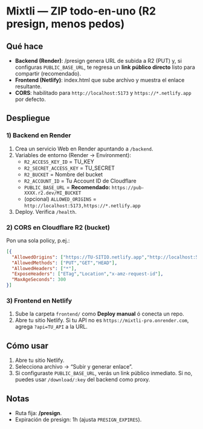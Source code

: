 # Mixtli — ZIP todo-en-uno (R2 presign, menos pedos)

## Qué hace
- **Backend (Render)**: /presign genera URL de subida a R2 (PUT) y, si configuras `PUBLIC_BASE_URL`, te regresa un **link público directo** listo para compartir (recomendado).
- **Frontend (Netlify)**: index.html que sube archivo y muestra el enlace resultante.
- **CORS**: habilitado para `http://localhost:5173` y `https://*.netlify.app` por defecto.

## Despliegue

### 1) Backend en Render
1. Crea un servicio Web en Render apuntando a `/backend`.
2. Variables de entorno (Render → Environment):
   - `R2_ACCESS_KEY_ID` = TU_KEY
   - `R2_SECRET_ACCESS_KEY` = TU_SECRET
   - `R2_BUCKET` = Nombre del bucket
   - `R2_ACCOUNT_ID` = Tu Account ID de Cloudflare
   - `PUBLIC_BASE_URL` = **Recomendado:** `https://pub-XXXX.r2.dev/MI_BUCKET`
   - (opcional) `ALLOWED_ORIGINS` = `http://localhost:5173,https://*.netlify.app`
3. Deploy. Verifica `/health`.

### 2) CORS en Cloudflare R2 (bucket)
Pon una sola policy, p.ej.:
```json
[{
  "AllowedOrigins": ["https://TU-SITIO.netlify.app","http://localhost:5173"],
  "AllowedMethods": ["PUT","GET","HEAD"],
  "AllowedHeaders": ["*"],
  "ExposeHeaders": ["ETag","Location","x-amz-request-id"],
  "MaxAgeSeconds": 300
}]
```

### 3) Frontend en Netlify
1. Sube la carpeta `frontend/` como **Deploy manual** ó conecta un repo.
2. Abre tu sitio Netlify. Si tu API no es `https://mixtli-pro.onrender.com`, agrega `?api=TU_API` a la URL.

## Cómo usar
1. Abre tu sitio Netlify.
2. Selecciona archivo → “Subir y generar enlace”.  
3. Si configuraste `PUBLIC_BASE_URL`, verás un link público inmediato. Si no, puedes usar `/download/:key` del backend como proxy.

## Notas
- Ruta fija: **/presign**.
- Expiración de presign: 1h (ajusta `PRESIGN_EXPIRES`).